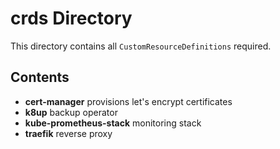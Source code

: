 # crds Directory

This directory contains all `CustomResourceDefinitions` required.

## Contents

- **cert-manager** provisions let's encrypt certificates
- **k8up** backup operator
- **kube-prometheus-stack** monitoring stack
- **traefik** reverse proxy
